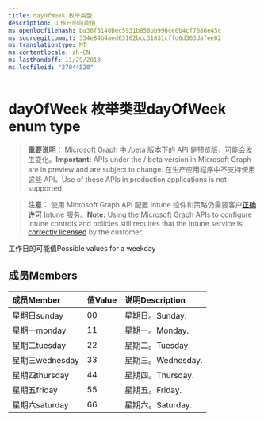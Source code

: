 ```yaml
---
title: dayOfWeek 枚举类型
description: 工作日的可能值
ms.openlocfilehash: ba36f3140bec5931b858bb996ce0b4cf7886e45c
ms.sourcegitcommit: 334e84b4aed63162bcc31831cffd6d363dafee02
ms.translationtype: MT
ms.contentlocale: zh-CN
ms.lasthandoff: 11/29/2018
ms.locfileid: "27044520"
---
```

# <a name="dayofweek-enum-type"></a><span data-ttu-id="6a0bf-103">dayOfWeek 枚举类型</span><span class="sxs-lookup"><span data-stu-id="6a0bf-103">dayOfWeek enum type</span></span>

> <span data-ttu-id="6a0bf-104">**重要说明：** Microsoft Graph 中 /beta 版本下的 API 是预览版，可能会发生变化。</span><span class="sxs-lookup"><span data-stu-id="6a0bf-104">**Important:** APIs under the / beta version in Microsoft Graph are in preview and are subject to change.</span></span> <span data-ttu-id="6a0bf-105">在生产应用程序中不支持使用这些 API。</span><span class="sxs-lookup"><span data-stu-id="6a0bf-105">Use of these APIs in production applications is not supported.</span></span>

> <span data-ttu-id="6a0bf-106">**注意：** 使用 Microsoft Graph API 配置 Intune 控件和策略仍需要客户[正确许可](https://go.microsoft.com/fwlink/?linkid=839381) Intune 服务。</span><span class="sxs-lookup"><span data-stu-id="6a0bf-106">**Note:** Using the Microsoft Graph APIs to configure Intune controls and policies still requires that the Intune service is [correctly licensed](https://go.microsoft.com/fwlink/?linkid=839381) by the customer.</span></span>

<span data-ttu-id="6a0bf-107">工作日的可能值</span><span class="sxs-lookup"><span data-stu-id="6a0bf-107">Possible values for a weekday</span></span>
## <a name="members"></a><span data-ttu-id="6a0bf-108">成员</span><span class="sxs-lookup"><span data-stu-id="6a0bf-108">Members</span></span>
|<span data-ttu-id="6a0bf-109">成员</span><span class="sxs-lookup"><span data-stu-id="6a0bf-109">Member</span></span>|<span data-ttu-id="6a0bf-110">值</span><span class="sxs-lookup"><span data-stu-id="6a0bf-110">Value</span></span>|<span data-ttu-id="6a0bf-111">说明</span><span class="sxs-lookup"><span data-stu-id="6a0bf-111">Description</span></span>|
|:---|:---|:---|
|<span data-ttu-id="6a0bf-112">星期日</span><span class="sxs-lookup"><span data-stu-id="6a0bf-112">sunday</span></span>|<span data-ttu-id="6a0bf-113">0</span><span class="sxs-lookup"><span data-stu-id="6a0bf-113">0</span></span>|<span data-ttu-id="6a0bf-114">星期日。</span><span class="sxs-lookup"><span data-stu-id="6a0bf-114">Sunday.</span></span>|
|<span data-ttu-id="6a0bf-115">星期一</span><span class="sxs-lookup"><span data-stu-id="6a0bf-115">monday</span></span>|<span data-ttu-id="6a0bf-116">1</span><span class="sxs-lookup"><span data-stu-id="6a0bf-116">1</span></span>|<span data-ttu-id="6a0bf-117">星期一。</span><span class="sxs-lookup"><span data-stu-id="6a0bf-117">Monday.</span></span>|
|<span data-ttu-id="6a0bf-118">星期二</span><span class="sxs-lookup"><span data-stu-id="6a0bf-118">tuesday</span></span>|<span data-ttu-id="6a0bf-119">2</span><span class="sxs-lookup"><span data-stu-id="6a0bf-119">2</span></span>|<span data-ttu-id="6a0bf-120">星期二。</span><span class="sxs-lookup"><span data-stu-id="6a0bf-120">Tuesday.</span></span>|
|<span data-ttu-id="6a0bf-121">星期三</span><span class="sxs-lookup"><span data-stu-id="6a0bf-121">wednesday</span></span>|<span data-ttu-id="6a0bf-122">3</span><span class="sxs-lookup"><span data-stu-id="6a0bf-122">3</span></span>|<span data-ttu-id="6a0bf-123">星期三。</span><span class="sxs-lookup"><span data-stu-id="6a0bf-123">Wednesday.</span></span>|
|<span data-ttu-id="6a0bf-124">星期四</span><span class="sxs-lookup"><span data-stu-id="6a0bf-124">thursday</span></span>|<span data-ttu-id="6a0bf-125">4</span><span class="sxs-lookup"><span data-stu-id="6a0bf-125">4</span></span>|<span data-ttu-id="6a0bf-126">星期四。</span><span class="sxs-lookup"><span data-stu-id="6a0bf-126">Thursday.</span></span>|
|<span data-ttu-id="6a0bf-127">星期五</span><span class="sxs-lookup"><span data-stu-id="6a0bf-127">friday</span></span>|<span data-ttu-id="6a0bf-128">5</span><span class="sxs-lookup"><span data-stu-id="6a0bf-128">5</span></span>|<span data-ttu-id="6a0bf-129">星期五。</span><span class="sxs-lookup"><span data-stu-id="6a0bf-129">Friday.</span></span>|
|<span data-ttu-id="6a0bf-130">星期六</span><span class="sxs-lookup"><span data-stu-id="6a0bf-130">saturday</span></span>|<span data-ttu-id="6a0bf-131">6</span><span class="sxs-lookup"><span data-stu-id="6a0bf-131">6</span></span>|<span data-ttu-id="6a0bf-132">星期六。</span><span class="sxs-lookup"><span data-stu-id="6a0bf-132">Saturday.</span></span>|





